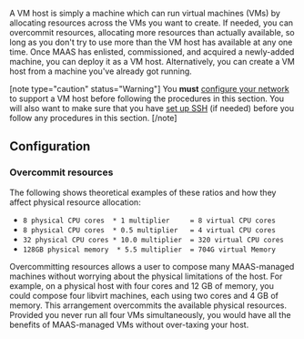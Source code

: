 A VM host is simply a machine which can run virtual machines (VMs) by allocating  resources across the VMs you want to create.  If needed, you can overcommit resources, allocating more resources than actually available, so long as you don't try to use more than the VM host has available at any one time. Once MAAS has enlisted, commissioned, and acquired a newly-added machine, you can deploy it as a VM host.  Alternatively, you can create a VM host from a machine you've already got running.

[note type="caution" status="Warning"]
You **must** [configure your network](/t/vm-host-networking/1526) to support a VM host before following the procedures in this section.  You will also want to make sure that you have [set up SSH](/t/vm-host-networking/1526#heading--set-up-ssh) (if needed) before you follow any procedures in this section. 
[/note]

<!-- vanilla
* [How do I configure networking for VM hosts?](/t/vm-host-networking/1526)
* [How do I set up SSH when manually adding a VM host?](/t/vm-host-networking/1526#heading--set-up-ssh)
* [How do I add a VM host with the web UI?](/t/adding-a-vm-host/1549#heading--adding-a-vm-host)
* [How do I add a VM host with the API/CLI?](/t/adding-a-vm-host/1549#heading--adding-a-vm-host-cli)
* [How do I configure a VM host after I've added it?](/t/adding-a-vm-host/1549#heading--configuration)
* [How do I overcommit resources on a VM host?](/t/adding-a-vm-host/1549#heading--overcommit-resources)
* [How do I add a VM host using MAAS versions below 2.5?](https://old-docs.maas.io/2.5/en/manage-kvm-add-host)
 vanilla -->

<!-- ui
* [How do I configure networking for VM hosts?](/t/vm-host-networking/1526)
* [How do I set up SSH when manually adding a VM host?](/t/vm-host-networking/1526#heading--set-up-ssh)
* [How do I add a VM host with the web UI?](/t/adding-a-vm-host/1549#heading--adding-a-vm-host)
* [How do I configure a VM host after I've added it?](/t/adding-a-vm-host/1549#heading--configuration)
* [How do I overcommit resources on a VM host?](/t/adding-a-vm-host/1549#heading--overcommit-resources)
* [How do I add a VM host using MAAS versions below 2.5?](https://old-docs.maas.io/2.5/en/manage-kvm-add-host)
 ui -->

<!-- cli
* [How do I configure networking for VM hosts?](/t/vm-host-networking/1526)
* [How do I set up SSH when manually adding a VM host?](/t/vm-host-networking/1526#heading--set-up-ssh)
* [How do I add a VM host with the API/CLI?](/t/adding-a-vm-host/1549#heading--adding-a-vm-host-cli)
* [How do I configure a VM host after I've added it?](/t/adding-a-vm-host/1549#heading--configuration)
* [How do I overcommit resources on a VM host?](/t/adding-a-vm-host/1549#heading--overcommit-resources)
* [How do I add a VM host using MAAS versions below 2.5?](https://old-docs.maas.io/2.5/en/manage-kvm-add-host)
 cli -->

<!-- vanilla
<h2 id="heading--adding-a-vm-host">Adding a VM host</h2>

After installing MAAS, the 'KVM' page is typically empty:

![kvm-open-screen|638x321](images/fa0cc573f34cb23ca0ac026e97ef5b618ff1fed3.jpeg) 

If you want to add a [libvirt](https://ubuntu.com/server/docs/virtualization-libvirt) or LXD VM host to a machine which is already installed, you can do so with the 'Add KVM' button:

![new-kvm-add|690x348](images/197ae57b89b32546cf054fff49452f9025354af8_2_690x348.jpeg) 

Here, 'Virsh address' typically looks like the following for libvirt:

    qemu+ssh://<vm host IP>/system

of like this for LXD (Beta):

    https://10.0.0.100:8443

[note]
MAAS will automatically discover and store the resources your VM host contains. Any existing machines will also appear on the 'Machines' page, and MAAS will automatically attempt to commission them.
[/note]
 vanilla -->
 
<!-- ui
<h2 id="heading--adding-a-vm-host">Adding a VM host</h2>

After installing MAAS, the 'KVM' page is typically empty:

![kvm-open-screen|638x321](images/fa0cc573f34cb23ca0ac026e97ef5b618ff1fed3.jpeg) 

If you want to add a [libvirt](https://ubuntu.com/server/docs/virtualization-libvirt) or LXD VM host to a machine which is already installed, you can do so with the 'Add KVM' button:

![new-kvm-add|690x348](images/197ae57b89b32546cf054fff49452f9025354af8_2_690x348.jpeg) 

Here, 'Virsh address' typically looks like the following for libvirt:

    qemu+ssh://<vm host IP>/system

of like this for LXD (Beta):

    https://10.0.0.100:8443

[note]
MAAS will automatically discover and store the resources your VM host contains. Any existing machines will also appear on the 'Machines' page, and MAAS will automatically attempt to commission them.
[/note]
 ui -->

<!-- vanilla
<h3 id="heading--adding-a-vm-host-cli">CLI</h3>

If you wish to install and configure a VM host from the command line using libvirt, use the following procedure.  Once MAAS has enlisted, commissioned, and acquired a machine, you can deploy it as a VM host:

    maas $PROFILE machine deploy <system_id> install_kvm=True
 vanilla -->
 
<!-- cli
<h3 id="heading--adding-a-vm-host-cli">CLI</h3>

If you wish to install and configure a VM host from the command line using libvirt, use the following procedure.  Once MAAS has enlisted, commissioned, and acquired a machine, you can deploy it as a VM host:

    maas $PROFILE machine deploy <system_id> install_kvm=True
 cli -->

<h2 id="heading--configuration">Configuration</h2>

<!-- vanilla
VM hosts have several configuration options. Modify these by selecting the 'Configuration' tab and clicking 'Edit'. Options include a VM host's location, password, network zone, and default resource pool.

![pod configuration](images/e6f9b3effcc9e4f44a09836cf6185449410bae7f.png)
 vanilla -->

<!-- ui
VM hosts have several configuration options. Modify these by selecting the 'Configuration' tab and clicking 'Edit'. Options include a VM host's location, password, network zone, and default resource pool.

![pod configuration](images/e6f9b3effcc9e4f44a09836cf6185449410bae7f.png)
 ui -->

<!-- cli
### ADD SUITABLE SECTION ON MODIFYING CONFIGURATION WITH THE CLI
 cli -->

<h3 id="heading--overcommit-resources">Overcommit resources</h3>

<!-- vanilla
Overcommitted resources are those allocated beyond what's available in the physical resource. Using sliders on the configuration page, you can limit whether MAAS will attempt to overcommit CPU and memory. The input fields to the right of the sliders accept floating-point values from 0 to 10, with a default value of 1.
 vanilla -->

<!-- ui
Overcommitted resources are those allocated beyond what's available in the physical resource. Using sliders on the configuration page, you can limit whether MAAS will attempt to overcommit CPU and memory. The input fields to the right of the sliders accept floating-point values from 0 to 10, with a default value of 1.
 ui -->

<!-- cli
Overcommitted resources are those allocated beyond what's available in the physical resource. Using **SOMETHING FROM THE CLI**, you can limit whether MAAS will attempt to overcommit CPU and memory. The input fields **CLI INPUT PARAMS** accept floating-point values from 0 to 10, with a default value of 1.
 cli -->

The following shows theoretical examples of these ratios and how they affect physical resource allocation:

-   `8 physical CPU cores  * 1 multiplier     = 8 virtual CPU cores`
-   `8 physical CPU cores  * 0.5 multiplier   = 4 virtual CPU cores`
-   `32 physical CPU cores * 10.0 multiplier  = 320 virtual CPU cores`
-   `128GB physical memory  * 5.5 multiplier  = 704G virtual Memory`

<!-- vanilla
![kvm-overcommit|690x269](images/27a8f21392af3d29a500e33f99e1f79c578cf29c_2_690x269.jpeg) 
 vanilla -->

<!-- ui
![kvm-overcommit|690x269](images/27a8f21392af3d29a500e33f99e1f79c578cf29c_2_690x269.jpeg) 
 ui -->

<!-- cli
### ADD SUITABLE CLI EXAMPLE OR PRINTOUT ###
 cli -->

Overcommitting resources allows a user to compose many MAAS-managed machines without worrying about the physical limitations of the host. For example, on a physical host with four cores and 12 GB of memory, you could compose four libvirt machines, each using two cores and 4 GB of memory.  This arrangement overcommits the available physical resources. Provided you never run all four VMs simultaneously, you would have all the benefits of MAAS-managed VMs without over-taxing your host.